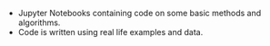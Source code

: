 - Jupyter Notebooks containing code on some basic methods and algorithms.
- Code is written using real life examples and data.
